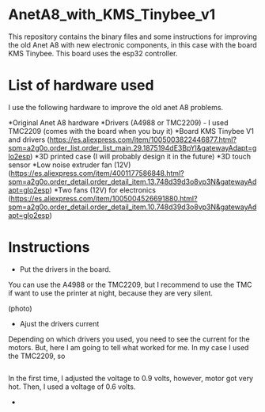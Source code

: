 # AnetA8_with_KMS_Tinybee_v1
This repository contains the binary files and some instructions for improving the old Anet A8 with new electronic components, in this case with the board KMS Tinybee. This board uses the esp32 controller.

# List of hardware used
I use the following hardware to improve the old anet A8 problems.

*Original Anet A8 hardware 
*Drivers (A4988 or TMC2209) - I used TMC2209 (comes with the board when you buy it)
*Board KMS Tinybee V1 and drivers (https://es.aliexpress.com/item/1005003822446877.html?spm=a2g0o.order_list.order_list_main.29.1875194dE3BpYl&gatewayAdapt=glo2esp)
*3D printed case (I will probably design it in the future)
*3D touch sensor 
*Low noise extruder fan (12V) (https://es.aliexpress.com/item/4001177586848.html?spm=a2g0o.order_detail.order_detail_item.13.748d39d3o8vp3N&gatewayAdapt=glo2esp)
*Two fans (12V) for electronics (https://es.aliexpress.com/item/1005004526691880.html?spm=a2g0o.order_detail.order_detail_item.10.748d39d3o8vp3N&gatewayAdapt=glo2esp)

# Instructions

* Put the drivers in the board.
  
You can use the A4988 or the TMC2209, but I recommend to use the TMC if want to use the printer at night, because they are very silent.

(photo)

* Ajust the drivers current

Depending on which drivers you used, you need to see the current for the motors. But, here I am going to tell what worked for me.
In my case I used the TMC2209, so 

<img scr="https://wiki.fysetc.com/images/2209%E6%B5%8Bvref.png">

In the first time, I adjusted the voltage to 0.9 volts, however, motor got very hot. Then, I used a voltage of 0.6 volts.

* 


